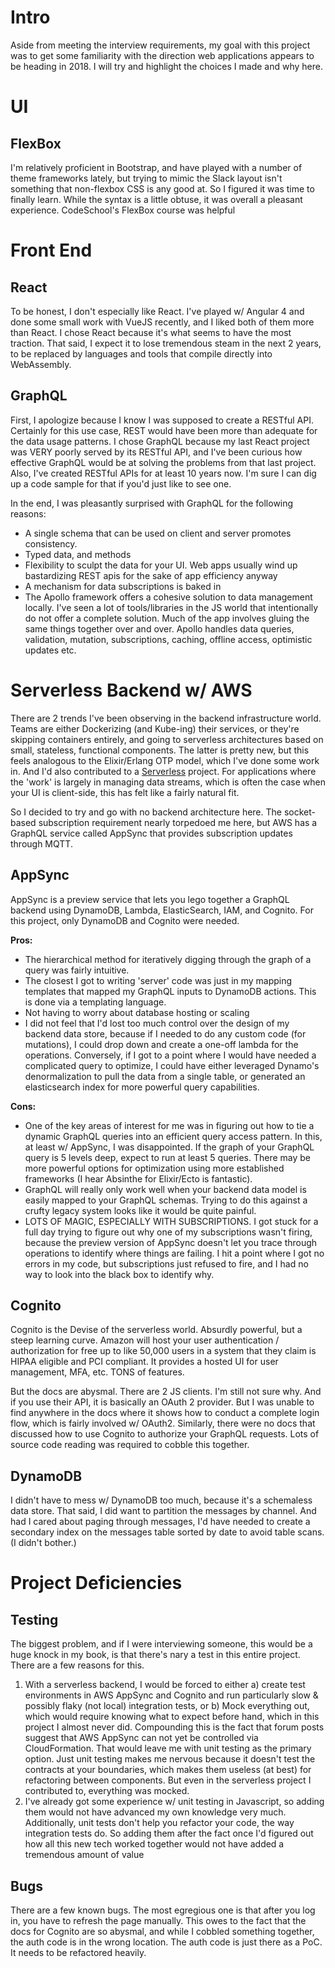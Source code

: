 # Intro

Aside from meeting the interview requirements, my goal with this project was to get some familiarity with the direction web applications appears to be heading in 2018. I will try and highlight the choices I made and why here.

# UI

## FlexBox

I'm relatively proficient in Bootstrap, and have played with a number of theme frameworks lately, but trying to mimic the Slack layout isn't something that non-flexbox CSS is any good at. So I figured it was time to finally learn. While the syntax is a little obtuse, it was overall a pleasant experience. CodeSchool's FlexBox course was helpful

# Front End

## React

To be honest, I don't especially like React. I've played w/ Angular 4 and done some small work with VueJS recently, and I liked both of them more than React. I chose React because it's what seems to have the most traction. That said, I expect it to lose tremendous steam in the next 2 years, to be replaced by languages and tools that compile directly into WebAssembly.

## GraphQL

First, I apologize because I know I was supposed to create a RESTful API. Certainly for this use case, REST would have been more than adequate for the data usage patterns. I chose GraphQL because my last React project was VERY poorly served by its RESTful API, and I've been curious how effective GraphQL would be at solving the problems from that last project. Also, I've created RESTful APIs for at least 10 years now. I'm sure I can dig up a code sample for that if you'd just like to see one.

In the end, I was pleasantly surprised with GraphQL for the following reasons:

* A single schema that can be used on client and server promotes consistency.
* Typed data, and methods
* Flexibility to sculpt the data for your UI. Web apps usually wind up bastardizing REST apis for the sake of app efficiency anyway
* A mechanism for data subscriptions is baked in
* The Apollo framework offers a cohesive solution to data management locally. I've seen a lot of tools/libraries in the JS world that intentionally do not offer a complete solution. Much of the app involves gluing the same things together over and over. Apollo handles data queries, validation, mutation, subscriptions, caching, offline access, optimistic updates etc.

# Serverless Backend w/ AWS

There are 2 trends I've been observing in the backend infrastructure world. Teams are either Dockerizing (and Kube-ing) their services, or they're skipping containers entirely, and going to serverless architectures based on small, stateless, functional components. The latter is pretty new, but this feels analogous to the Elixir/Erlang OTP model, which I've done some work in. And I'd also contributed to a [Serverless](https://serverless.com) project. For applications where the 'work' is largely in managing data streams, which is often the case when your UI is client-side, this has felt like a fairly natural fit.

So I decided to try and go with no backend architecture here. The socket-based subscription requirement nearly torpedoed me here, but AWS has a GraphQL service called AppSync that provides subscription updates through MQTT.

## AppSync

AppSync is a preview service that lets you lego together a GraphQL backend using DynamoDB, Lambda, ElasticSearch, IAM, and Cognito. For this project, only DynamoDB and Cognito were needed.

**Pros:**

* The hierarchical method for iteratively digging through the graph of a query was fairly intuitive.
* The closest I got to writing 'server' code was just in my mapping templates that mapped my GraphQL inputs to DynamoDB actions. This is done via a templating language.
* Not having to worry about database hosting or scaling
* I did not feel that I'd lost too much control over the design of my backend data store, because if I needed to do any custom code (for mutations), I could drop down and create a one-off lambda for the operations. Conversely, if I got to a point where I would have needed a complicated query to optimize, I could have either leveraged Dynamo's denormalization to pull the data from a single table, or generated an elasticsearch index for more powerful query capabilities.

**Cons:**

* One of the key areas of interest for me was in figuring out how to tie a dynamic GraphQL queries into an efficient query access pattern. In this, at least w/ AppSync, I was disappointed. If the graph of your GraphQL query is 5 levels deep, expect to run at least 5 queries. There may be more powerful options for optimization using more established frameworks (I hear Absinthe for Elixir/Ecto is fantastic).
* GraphQL will really only work well when your backend data model is easily mapped to your GraphQL schemas. Trying to do this against a crufty legacy system looks like it would be quite painful.
* LOTS OF MAGIC, ESPECIALLY WITH SUBSCRIPTIONS. I got stuck for a full day trying to figure out why one of my subscriptions wasn't firing, because the preview version of AppSync doesn't let you trace through operations to identify where things are failing. I hit a point where I got no errors in my code, but subscriptions just refused to fire, and I had no way to look into the black box to identify why.

## Cognito

Cognito is the Devise of the serverless world.  Absurdly powerful, but a steep learning curve. Amazon will host your user authentication / authorization for free up to like 50,000 users in a system that they claim is HIPAA eligible and PCI compliant. It provides a hosted UI for user management, MFA, etc. TONS of features.

But the docs are abysmal.  There are 2 JS clients. I'm still not sure why. And if you use their API, it is basically an OAuth 2 provider. But I was unable to find anywhere in the docs where it shows how to conduct a complete login flow, which is fairly involved w/ OAuth2. Similarly, there were no docs that discussed how to use Cognito to authorize your GraphQL requests.  Lots of source code reading was required to cobble this together.

## DynamoDB

I didn't have to mess w/ DynamoDB too much, because it's a schemaless data store. That said, I did want to partition the messages by channel.  And had I cared about paging through messages, I'd have needed to create a secondary index on the messages table sorted by date to avoid table scans. (I didn't bother.)

# Project Deficiencies

## Testing

The biggest problem, and if I were interviewing someone, this would be a huge knock in my book, is that there's nary a test in this entire project. There are a few reasons for this.

1. With a serverless backend, I would be forced to either a) create test environments in AWS AppSync and Cognito and run particularly slow & possibly flaky (not local) integration tests, or b) Mock everything out, which would require knowing what to expect before hand, which in this project I almost never did. Compounding this is the fact that forum posts suggest that AWS AppSync can not yet be controlled via CloudFormation. That would leave me with unit testing as the primary option. Just unit testing makes me nervous because it doesn't test the contracts at your boundaries, which makes them useless (at best) for refactoring between components. But even in the serverless project I contributed to, everything was mocked.
2. I've already got some experience w/ unit testing in Javascript, so adding them would not have advanced my own knowledge very much. Additionally, unit tests don't help you refactor your code, the way integration tests do. So adding them after the fact once I'd figured out how all this new tech worked together would not have added a tremendous amount of value

## Bugs

There are a few known bugs. The most egregious one is that after you log in, you have to refresh the page manually. This owes to the fact that the docs for Cognito are so abysmal, and while I cobbled something together, the auth code is in the wrong location. The auth code is just there as a PoC. It needs to be refactored heavily.
